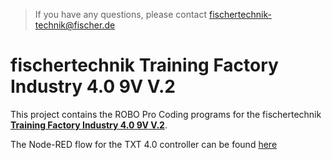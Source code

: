 > If you have any questions, please contact fischertechnik-technik@fischer.de

# fischertechnik Training Factory Industry 4.0 9V V.2
This project contains the ROBO Pro Coding programs for the fischertechnik [**Training Factory Industry 4.0 9V V.2**](https://www.fischertechnik.de/en/products/industry-and-universities/training-models/567769-training-factory-industry-4-0-9v-v-2).

The Node-RED flow for the TXT 4.0 controller can be found [here](https://git.fischertechnik-cloud.com/node-red/training-factory-industry-4.0-9v-v.2/-/blob/main/flows.json?ref_type=heads)

